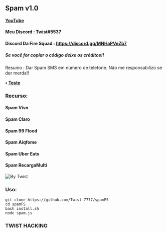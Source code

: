 ## Spam v1.0

<b>[YouTube](https://youtube.com/channel/UCBZld3eQeyxKmNeholLkpCg)</b>
<br>

#### Meu Discord : Twist#5537

#### Discord Da Fire Squad : https://discord.gg/MNHaPVeZb7

##### Se você for copiar o código deixe os créditos!!
Resumo : Dar Spam SMS em número de telefone.
Não me responsabilizo se der merda!!

<b>• [Teste](HTTPS://xvideos.com)</b>
<br>


### Recurso:
#### Spam Vivo
#### Spam Claro
#### Spam 99 Flood
#### Spam Aiqfome
#### Spam Uber Eats
#### Spam RecargaMulti

![By Twist](https://cdn.discordapp.com/attachments/805243146258743306/805970552622809108/Screenshot_20210201-221748_Termux2.jpg)

### Uso:

```
git clone https://github.com/Twist-7777/spamFS
cd spamFS
bash install.sh
node spam.js
```

### TWIST HACKING
